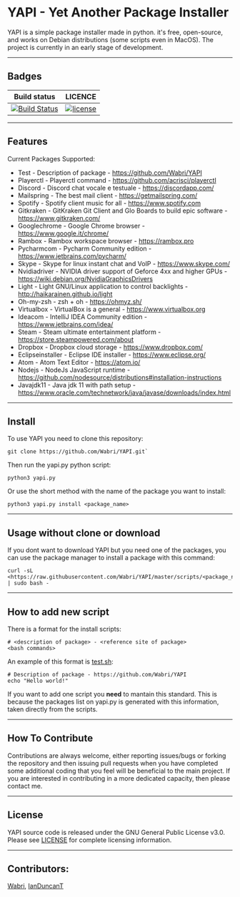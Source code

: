 # YAPI - Yet Another Package Installer

YAPI is a simple package installer made in python. it's free, open-source, and works on Debian distributions (some scripts even in MacOS). The project is currently in an early stage of development.

****

## Badges

| Build status | LICENCE |
|----------|---------------|
| [![Build Status](https://travis-ci.org/Wabri/YAPI.svg?branch=master)](https://travis-ci.org/Wabri/YAPI) | [![license](https://img.shields.io/badge/LICENCE-GPL--3.0-green.svg)](LICENSE) | |

****

## Features

Current Packages Supported:
<!--readme_update start -->
- Test - Description of package  - https://github.com/Wabri/YAPI
- Playerctl - Playerctl command - https://github.com/acrisci/playerctl
- Discord - Discord chat vocale e testuale  - https://discordapp.com/
- Mailspring - The best mail client  - https://getmailspring.com/
- Spotify - Spotify client music for all  - https://www.spotify.com
- Gitkraken - GitKraken Git Client and Glo Boards to build epic software  - https://www.gitkraken.com/
- Googlechrome - Google Chrome browser  - https://www.google.it/chrome/
- Rambox - Rambox workspace browser  - https://rambox.pro
- Pycharmcom - Pycharm Community edition  - https://www.jetbrains.com/pycharm/
- Skype - Skype for linux instant chat and VoIP  - https://www.skype.com/
- Nvidiadriver - NVIDIA driver support of Geforce 4xx and higher GPUs  - https://wiki.debian.org/NvidiaGraphicsDrivers
- Light - Light GNU/Linux application to control backlights  - http://haikarainen.github.io/light
- Oh-my-zsh - zsh + oh - https://ohmyz.sh/
- Virtualbox - VirtualBox is a general - https://www.virtualbox.org
- Ideacom - IntelliJ IDEA Community edition  - https://www.jetbrains.com/idea/
- Steam - Steam ultimate entertainment platform  - https://store.steampowered.com/about
- Dropbox - Dropbox cloud storage  - https://www.dropbox.com/
- Eclipseinstaller - Eclipse IDE installer  - https://www.eclipse.org/
- Atom - Atom Text Editor  - https://atom.io/
- Nodejs - NodeJs JavaScript runtime  - https://github.com/nodesource/distributions#installation-instructions
- Javajdk11 - Java jdk 11 with path setup  - https://www.oracle.com/technetwork/java/javase/downloads/index.html
<!--readme_update end -->

****

## Install

To use YAPI you need to clone this repository:

    git clone https://github.com/Wabri/YAPI.git`

Then run the yapi.py python script:

    python3 yapi.py

Or use the short method with the name of the package you want to install:

    python3 yapi.py install <package_name>

****

## Usage without clone or download

If you dont want to download YAPI but you need one of the packages, you can use the package manager to install a package with this command:

    curl -sL <https://raw.githubusercontent.com/Wabri/YAPI/master/scripts/<package_name>.sh | sudo bash -

****

## How to add new script

There is a format for the install scripts:

    # <description of package> - <reference site of package>
    <bash commands>

An example of this format is [test.sh](scripts/test.sh):

    # Description of package - https://github.com/Wabri/YAPI
    echo "Hello world!"

If you want to add one script you **need** to mantain this standard. This is because the packages list on yapi.py is generated with this information, taken directly from the scripts.

****

## How To Contribute

Contributions are always welcome, either reporting issues/bugs or forking the repository and then issuing pull requests when you have completed some additional coding that you feel will be beneficial to the main project. If you are interested in contributing in a more dedicated capacity, then please contact me.

****

## License

YAPI source code is released under the GNU General Public License v3.0. Please see [LICENSE](LICENSE) for complete licensing information.

****

## Contributors:

[Wabri](https://github.com/Wabri), [IanDuncanT](https://github.com/IanDuncanT)
